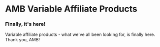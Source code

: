 # AMB Variable Affiliate Products

### Finally, it's here!

Variable affiliate products - what we've all been looking for, is finally here. Thank you, AMB!